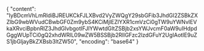 {
  "content": "IyBDcmVhLmRldiBJREUKCkFJLXBvd2VyZWQgY29sbGFib3JhdGl2ZSBkZXZlbG9wbWVudCBwbGF0Zm9ybS4KCiMjIEZlYXR1cmVzCi0gTW9uYWNvIEVkaXRvciBpbnRlZ3JhdGlvbgotIFJlYWwtdGltZSBjb2xsYWJvcmF0aW9uIHdpdGggWUpTCi0gQ2xhdWRlL09wZW5BSSBjb2RlIGFzc2lzdGFuY2UgIAotIE9uZS1jbGljayBkZXBsb3ltZW50",
  "encoding": "base64"
}